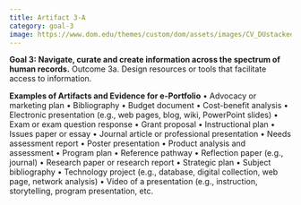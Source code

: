 ```yaml
---
title: Artifact 3-A
category: goal-3
image: https://www.dom.edu/themes/custom/dom/assets/images/CV_DUstacked_PMS295.png
---
```


**Goal 3: Navigate, curate and create information across the spectrum of human records.**
Outcome 3a. Design resources or tools that facilitate access to information. 

**Examples of Artifacts and Evidence for e-Portfolio**
• Advocacy or marketing plan
• Bibliography
• Budget document
• Cost-benefit analysis
• Electronic presentation (e.g., web pages, blog, wiki, PowerPoint slides)
• Exam or exam question response
• Grant proposal
• Instructional plan
• Issues paper or essay
• Journal article or professional presentation
• Needs assessment report
• Poster presentation
• Product analysis and assessment
• Program plan
• Reference pathway
• Reflection paper (e.g., journal)
• Research paper or research report
• Strategic plan
• Subject bibliography
• Technology project (e.g., database, digital collection, web page, network analysis)
• Video of a presentation (e.g., instruction, storytelling, program presentation, etc.